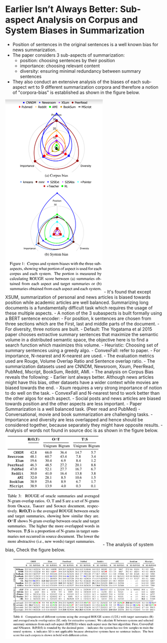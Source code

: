 # Earlier Isn’t Always Better: Sub-aspect Analysis on Corpus and System Biases in Summarization
- Position of sentences in the original sentences is a well known bias for news summarization.
- The paper considers 3 sub-aspects of summarization:
    - position: choosing sentences by their position
    - importance: choosing relevant content 
    - diversity: ensuring minimal redundancy between summary sentences
- They also conduct an extensive analysis of the biases of each sub-aspect wrt to 9 different summarization corpora and therefore a notion of "corpora-bias" is established as shown in the figure below.
<img src='../Images/SysSumm1.png'>
- It's found that except XSUM, summarization of personal and news articles is biased towards position while academic articles are well balanced. Summarizing long documents is a fundamentally difficult task which requires the usage of these multiple aspects. 
- A notion of the 3 subaspects is built formally using a BERT sentence encoder:
    - For position, k sentences are chosen from three sections which are the First, last and middle parts of the document. 
    - For diversity, three notions are built. 
        - Default: The Yogatama et al 2015 paper chooses extractive summary sentences that maximize the semantic volume in a distributed semantic space, the objective here is to find a search function which maximizes this volume.
        - Heuristic: Choosing set of summary sentences using a greedy algo.
        - ConvexFall: refer to paper. 
    - For importance, N-nearest and K-nearest are used.
- The evaluation metrics used are Rouge, Volume Overlap Ratio and Sentence overlap ratio.
- The summarization datasets used are CNNDM, Newsroom, Xsum, PeerRead, PubMed, Mscript, BookSum, Reddit, AMI.
- The analysis on Corpus Bias reveals the following:
    - Earlier isnt always better. Although news articles might have this bias, other datasets have a wider context while movies are biased towards the end.
    - Xsum requires a very strong importance of notion to do well on the task. 
    - ConvexFall and N-nearest tend to work better than the other algos for each aspect. 
    - Social posts and news articles are biased towards position and the other aspects are less important. 
    - Paper Summarization is a well balanced task. (Peer read and PubMed)
    - Conversational, movie and book summarization are challenging tasks. 
    - Importance and diversity are less overlapped and hence should be considered together, because separately they might have opposite results. 
    - Analysis of words not found in source doc is as shown in the figure below. 
    <img src='../Images/SysSumm2.png'>
- The analysis of system bias, Check the figure below.
<img src='../Images/SysSumm3.png'>
